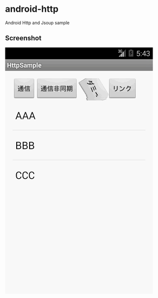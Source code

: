 android-http
============

Android Http and Jsoup sample

Screenshot
----------
![screenshot](https://raw.githubusercontent.com/android-samples/android-http/master/screenshot.png)
